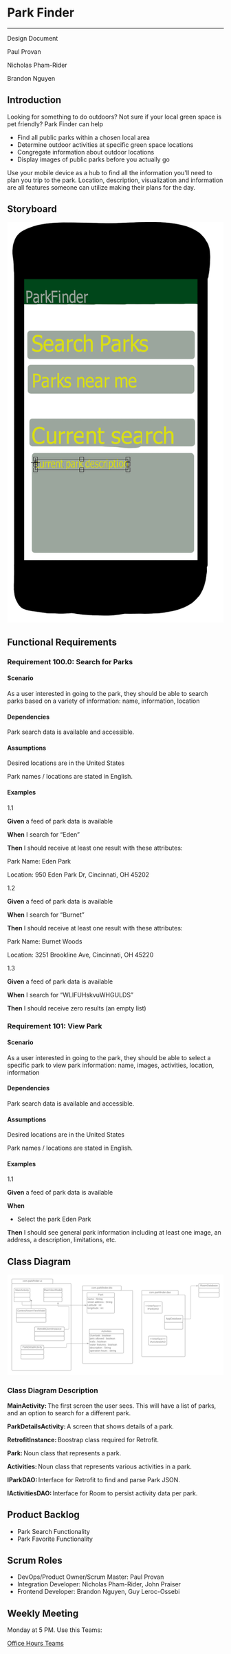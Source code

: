 # Park Finder

---

Design Document

Paul Provan

Nicholas Pham-Rider

Brandon Nguyen

## Introduction

Looking for something to do outdoors? Not sure if your local green space is pet friendly? Park Finder can help

- Find all public parks within a chosen local area
- Determine outdoor activities at specific green space locations
- Congregate information about outdoor locations
- Display images of public parks before you actually go

Use your mobile device as a hub to find all the information you'll need to plan you trip to the park. Location, description, visualization and information are all features someone can utilize making their plans for the day.

## Storyboard

![Storyboard](https://github.com/phamrina/Park-Finder/blob/main/phone.PNG)

## Functional Requirements

### Requirement 100.0: Search for Parks

#### Scenario

As a user interested in going to the park, they should be able to search parks based on a variety of information: name, information, location  

#### Dependencies

Park search data is available and accessible.  

#### Assumptions

Desired locations are in the United States 

Park names / locations are stated in English.  

#### Examples

1.1  

**Given** a feed of park data is available  

**When**  I search for “Eden”  

**Then** I should receive at least one result with these attributes:  

Park Name: Eden Park

Location: 950 Eden Park Dr, Cincinnati, OH 45202

1.2

**Given** a feed of park data is available  

**When** I search for “Burnet”  

**Then** I should receive at least one result with these attributes:   

Park Name: Burnet Woods

Location: 3251 Brookline Ave, Cincinnati, OH 45220

1.3 

**Given** a feed of park data is available  

**When** I search for “WLIFUHskvuWHGULDS”  

**Then** I should receive zero results (an empty list)  


### Requirement 101: View Park

#### Scenario

As a user interested in going to the park, they should be able to select a specific park to view park information: name, images, activities, location, information

#### Dependencies

Park search data is available and accessible.  

#### Assumptions

Desired locations are in the United States 

Park names / locations are stated in English.  

#### Examples  

1.1

**Given** a feed of park data is available  

**When**  

-	Select the park Eden Park

**Then** I should see general park information including at least one image, an address, a description, limitations, etc.

## Class Diagram

![ClassDiagram](https://github.com/phamrina/Park-Finder/blob/main/Class%20Diagram%20(parkfinder).png)

### Class Diagram Description

**MainActivity:** The first screen the user sees. This will have a list of parks, and an option to search for a different park. 

**ParkDetailsActivity:** A screen that shows details of a park. 

**RetrofitInstance:** Boostrap class required for Retrofit. 

**Park:** Noun class that represents a park. 

**Activities:** Noun class that represents various activities in a park. 

**IParkDAO:** Interface for Retrofit to find and parse Park JSON. 

**IActivitiesDAO:** Interface for Room to persist activity data per park. 

## Product Backlog

- Park Search Functionality
- Park Favorite Functionality

## Scrum Roles

- DevOps/Product Owner/Scrum Master: Paul Provan
- Integration Developer: Nicholas Pham-Rider, John Praiser
- Frontend Developer: Brandon Nguyen, Guy Leroc-Ossebi

## Weekly Meeting

Monday at 5 PM.  Use this Teams:

[Office Hours Teams](https://teams.microsoft.com/l/meetup-join/19%3ameeting_NzYwYzQ3ZGEtNDkzNS00ZTU4LWEzYWItY2UwNzM3YzZkMzJh%40thread.v2/0?context=%7b%22Tid%22%3a%22f5222e6c-5fc6-48eb-8f03-73db18203b63%22%2c%22Oid%22%3a%225e43e7e5-c6e8-44a8-8867-fdf93cf9d11c%22%7d)
